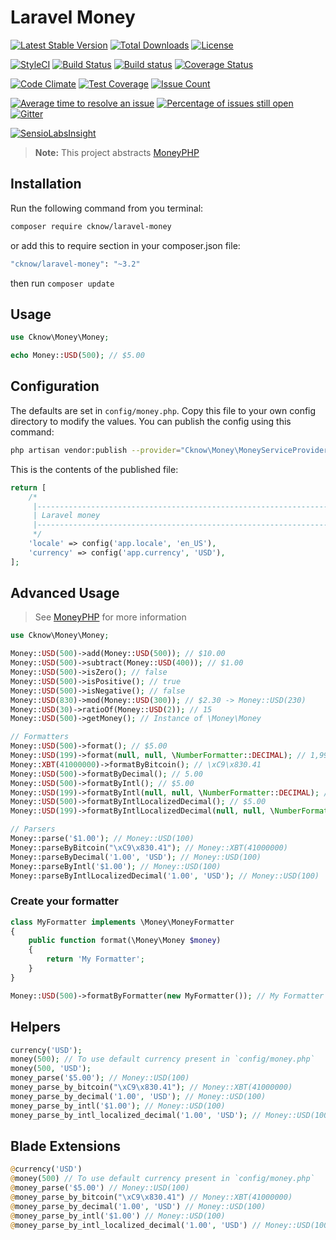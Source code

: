 # Laravel Money

[![Latest Stable Version](https://poser.pugx.org/cknow/laravel-money/version)](https://packagist.org/packages/cknow/laravel-money)
[![Total Downloads](https://poser.pugx.org/cknow/laravel-money/downloads)](https://packagist.org/packages/cknow/laravel-money)
[![License](https://poser.pugx.org/cknow/laravel-money/license)](https://packagist.org/packages/cknow/laravel-money)

[![StyleCI](https://styleci.io/repos/40018123/shield?style=flat)](https://styleci.io/repos/40018123)
[![Build Status](https://travis-ci.org/cknow/laravel-money.svg?branch=master)](https://travis-ci.org/cknow/laravel-money)
[![Build status](https://ci.appveyor.com/api/projects/status/7c0elm504qk99dsh/branch/master?svg=true)](https://ci.appveyor.com/project/cknow/laravel-money/branch/master)
[![Coverage Status](https://coveralls.io/repos/github/cknow/laravel-money/badge.svg?branch=master)](https://coveralls.io/github/cknow/laravel-money?branch=master)

[![Code Climate](https://codeclimate.com/github/cknow/laravel-money/badges/gpa.svg)](https://codeclimate.com/github/cknow/laravel-money)
[![Test Coverage](https://codeclimate.com/github/cknow/laravel-money/badges/coverage.svg)](https://codeclimate.com/github/cknow/laravel-money/coverage)
[![Issue Count](https://codeclimate.com/github/cknow/laravel-money/badges/issue_count.svg)](https://codeclimate.com/github/cknow/laravel-money)

[![Average time to resolve an issue](http://isitmaintained.com/badge/resolution/cknow/laravel-money.svg)](http://isitmaintained.com/project/cknow/laravel-money)
[![Percentage of issues still open](http://isitmaintained.com/badge/open/cknow/laravel-money.svg)](http://isitmaintained.com/project/cknow/laravel-money)
[![Gitter](https://badges.gitter.im/cknow/laravel-money.svg)](https://gitter.im/cknow/laravel-money?utm_source=badge&utm_medium=badge&utm_campaign=pr-badge)

[![SensioLabsInsight](https://insight.sensiolabs.com/projects/a56211b8-224f-4345-bca7-4de0ddd40727/big.png)](https://insight.sensiolabs.com/projects/a56211b8-224f-4345-bca7-4de0ddd40727)

> **Note:** This project abstracts [MoneyPHP](http://moneyphp.org/)

## Installation

Run the following command from you terminal:

```bash
composer require cknow/laravel-money
```

or add this to require section in your composer.json file:

```bash
"cknow/laravel-money": "~3.2"
```

then run ```composer update```

## Usage

```php
use Cknow\Money\Money;

echo Money::USD(500); // $5.00
```

## Configuration

The defaults are set in `config/money.php`. Copy this file to your own config directory to modify the values. You can publish the config using this command:

```bash
php artisan vendor:publish --provider="Cknow\Money\MoneyServiceProvider"
```

This is the contents of the published file:

```php
return [
    /*
     |--------------------------------------------------------------------------
     | Laravel money
     |--------------------------------------------------------------------------
     */
    'locale' => config('app.locale', 'en_US'),
    'currency' => config('app.currency', 'USD'),
];

```
## Advanced Usage

> See [MoneyPHP](http://moneyphp.org/) for more information

```php
use Cknow\Money\Money;

Money::USD(500)->add(Money::USD(500)); // $10.00
Money::USD(500)->subtract(Money::USD(400)); // $1.00
Money::USD(500)->isZero(); // false
Money::USD(500)->isPositive(); // true
Money::USD(500)->isNegative(); // false
Money::USD(830)->mod(Money::USD(300)); // $2.30 -> Money::USD(230)
Money::USD(30)->ratioOf(Money::USD(2)); // 15
Money::USD(500)->getMoney(); // Instance of \Money\Money

// Formatters
Money::USD(500)->format(); // $5.00
Money::USD(199)->format(null, null, \NumberFormatter::DECIMAL); // 1,99
Money::XBT(41000000)->formatByBitcoin(); // \xC9\x830.41
Money::USD(500)->formatByDecimal(); // 5.00
Money::USD(500)->formatByIntl(); // $5.00
Money::USD(199)->formatByIntl(null, null, \NumberFormatter::DECIMAL); // 1,99
Money::USD(500)->formatByIntlLocalizedDecimal(); // $5.00
Money::USD(199)->formatByIntlLocalizedDecimal(null, null, \NumberFormatter::DECIMAL) // 1.99

// Parsers
Money::parse('$1.00'); // Money::USD(100)
Money::parseByBitcoin("\xC9\x830.41"); // Money::XBT(41000000)
Money::parseByDecimal('1.00', 'USD'); // Money::USD(100)
Money::parseByIntl('$1.00'); // Money::USD(100)
Money::parseByIntlLocalizedDecimal('1.00', 'USD'); // Money::USD(100)
```

### Create your formatter

```php
class MyFormatter implements \Money\MoneyFormatter
{
    public function format(\Money\Money $money)
    {
        return 'My Formatter';
    }
}

Money::USD(500)->formatByFormatter(new MyFormatter()); // My Formatter
```

## Helpers

```php
currency('USD');
money(500); // To use default currency present in `config/money.php`
money(500, 'USD');
money_parse('$5.00'); // Money::USD(100)
money_parse_by_bitcoin("\xC9\x830.41"); // Money::XBT(41000000)
money_parse_by_decimal('1.00', 'USD'); // Money::USD(100)
money_parse_by_intl('$1.00'); // Money::USD(100)
money_parse_by_intl_localized_decimal('1.00', 'USD'); // Money::USD(100)
```

## Blade Extensions

```php
@currency('USD')
@money(500) // To use default currency present in `config/money.php`
@money_parse('$5.00') // Money::USD(100)
@money_parse_by_bitcoin("\xC9\x830.41") // Money::XBT(41000000)
@money_parse_by_decimal('1.00', 'USD') // Money::USD(100)
@money_parse_by_intl('$1.00') // Money::USD(100)
@money_parse_by_intl_localized_decimal('1.00', 'USD') // Money::USD(100)
```

